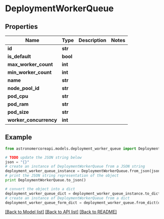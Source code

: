 # DeploymentWorkerQueue


## Properties
Name | Type | Description | Notes
------------ | ------------- | ------------- | -------------
**id** | **str** |  | 
**is_default** | **bool** |  | 
**max_worker_count** | **int** |  | 
**min_worker_count** | **int** |  | 
**name** | **str** |  | 
**node_pool_id** | **str** |  | 
**pod_cpu** | **str** |  | 
**pod_ram** | **str** |  | 
**pod_size** | **str** |  | 
**worker_concurrency** | **int** |  | 

## Example

```python
from astronomercoreapi.models.deployment_worker_queue import DeploymentWorkerQueue

# TODO update the JSON string below
json = "{}"
# create an instance of DeploymentWorkerQueue from a JSON string
deployment_worker_queue_instance = DeploymentWorkerQueue.from_json(json)
# print the JSON string representation of the object
print DeploymentWorkerQueue.to_json()

# convert the object into a dict
deployment_worker_queue_dict = deployment_worker_queue_instance.to_dict()
# create an instance of DeploymentWorkerQueue from a dict
deployment_worker_queue_form_dict = deployment_worker_queue.from_dict(deployment_worker_queue_dict)
```
[[Back to Model list]](../README.md#documentation-for-models) [[Back to API list]](../README.md#documentation-for-api-endpoints) [[Back to README]](../README.md)


